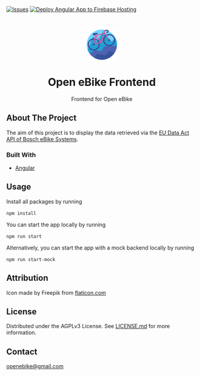 [![Issues](https://img.shields.io/github/issues/open-ebike/open-ebike-frontend)](https://github.com/open-ebike/open-ebike-frontend/issues)
[![Deploy Angular App to Firebase Hosting](https://github.com/open-ebike/open-ebike-frontend/actions/workflows/deploy-app-firebase-hosting.yml/badge.svg)](https://github.com/open-ebike/open-ebike-frontend/actions/workflows/deploy-app-firebase-hosting.yml)

<br />
<p align="center">
  <a href="https://github.com/open-ebike/open-ebike-frontend">
    <img src="./logo.png" alt="Logo" style="height: 80px; ">
  </a>

  <h1 align="center">Open eBike Frontend</h1>

  <p align="center">
    Frontend for Open eBike
  </p>
</p>

## About The Project

The aim of this project is to display the data retrieved via the [EU Data Act API of Bosch eBike Systems](https://flow.bosch-ebike.com/data-act).

### Built With

- [Angular](https://angular.io/)

## Usage

Install all packages by running

```
npm install
```

You can start the app locally by running

```
npm run start
```

Alternatively, you can start the app with a mock backend locally by running

```
npm run start-mock
```

## Attribution

Icon made by Freepik from [flaticon.com](https://flaticon.com)

## License

Distributed under the AGPLv3 License. See [LICENSE.md](./LICENSE.md) for more information.

## Contact

openebike@gmail.com
